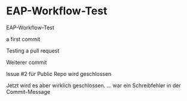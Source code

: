 # EAP-Workflow-Test
EAP-Workflow-Test

a first commit 

Testing a pull request

Weiterer commit

Issue #2 für Public Repo wird geschlossen 

Jetzt wird es aber wirklich geschlossen. ... war ein Schreibfehler in der Commit-Message  